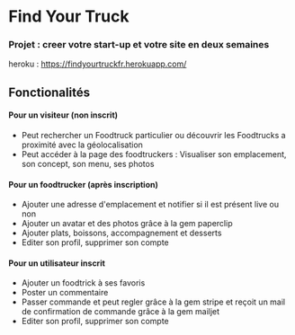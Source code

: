 # Find Your Truck

### Projet : creer votre start-up et votre site en deux semaines

heroku : https://findyourtruckfr.herokuapp.com/

## Fonctionalités

#### Pour un visiteur (non inscrit) 

* Peut rechercher un Foodtruck particulier ou découvrir les Foodtrucks a proximité avec la géolocalisation
* Peut accéder à la page des foodtruckers : Visualiser son emplacement, son concept, son menu, ses photos

#### Pour un foodtrucker (après inscription)

* Ajouter une adresse d'emplacement et notifier si il est présent live ou non
* Ajouter un avatar et des photos grâce à la gem paperclip
* Ajouter plats, boissons, accompagnement et desserts
* Editer son profil, supprimer son compte


#### Pour un utilisateur inscrit

* Ajouter un foodtrick à ses favoris
* Poster un commentaire
* Passer commande et peut regler grâce à la gem stripe et reçoit un mail de confirmation de commande grâce à la gem mailjet
* Editer son profil, supprimer son compte
